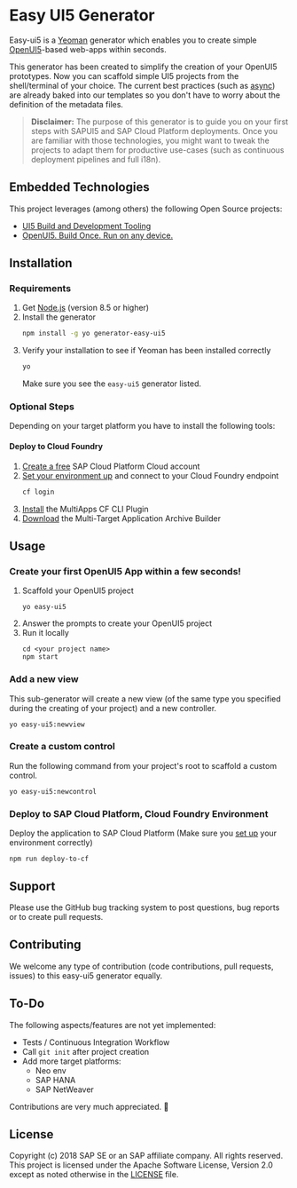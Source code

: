 # Easy UI5 Generator

Easy-ui5 is a [Yeoman](http://yeoman.io/) generator which enables you to create simple [OpenUI5](https://openui5.hana.ondemand.com/)-based web-apps within seconds.

This generator has been created to simplify the creation of your OpenUI5 prototypes. Now you can scaffold simple UI5 projects from the shell/terminal of your choice. The current best practices (such as [async](https://blogs.sap.com/2018/12/18/ui5ers-buzz-41-best-practices-for-async-loading-in-ui5/)) are already baked into our templates so you don't have to worry about the definition of the metadata files.

> **Disclaimer:** The purpose of this generator is to guide you on your first steps with SAPUI5 and SAP Cloud Platform deployments. Once you are familiar with those technologies, you might want to tweak the projects to adapt them for productive use-cases (such as continuous deployment pipelines and full i18n).


## Embedded Technologies
This project leverages (among others) the following Open Source projects:
* [UI5 Build and Development Tooling](https://github.com/SAP/ui5-tooling)
* [OpenUI5. Build Once. Run on any device.](https://github.com/SAP/openui5)

## Installation
### Requirements

1. Get [Node.js](https://nodejs.org/en/download/) (version 8.5 or higher)
2. Install the generator
    ```sh
    npm install -g yo generator-easy-ui5
    ```
3. Verify your installation to see if Yeoman has been installed correctly
    ```sh
    yo
    ```
	Make sure you see the `easy-ui5` generator listed.


### Optional Steps
Depending on your target platform you have to install the following tools:

#### Deploy to Cloud Foundry
1. [Create a free](https://developers.sap.com/mena/tutorials/hcp-create-trial-account.html) SAP Cloud Platform Cloud  account
2. [Set your environment up](https://developers.sap.com/tutorials/hcp-cf-getting-started.html) and connect to your Cloud Foundry endpoint
    ```sh
    cf login
    ```
3. [Install](https://github.com/cloudfoundry-incubator/multiapps-cli-plugin) the MultiApps CF CLI Plugin
4. [Download](https://tools.hana.ondemand.com/additional/mta_archive_builder-1.1.7.jar) the Multi-Target Application Archive Builder


## Usage
### Create your first OpenUI5 App within a few seconds!

1. Scaffold your OpenUI5 project
    ```
    yo easy-ui5
    ```
2. Answer the prompts to create your OpenUI5 project
3. Run it locally
    ```
    cd <your project name>
    npm start
    ```

### Add a new view
This sub-generator will create a new view (of the same type you specified during the creating of your project)  and a new controller.
```
yo easy-ui5:newview
```


### Create a custom control
Run the following command from your project's root to scaffold a custom control.
```
yo easy-ui5:newcontrol
```


### Deploy to SAP Cloud Platform, Cloud Foundry Environment
Deploy the application to SAP Cloud Platform (Make sure you [set up](#deploy-to-cloud-foundry)  your environment correctly)
```
npm run deploy-to-cf
```

## Support

Please use the GitHub bug tracking system to post questions, bug reports or to create pull requests.

## Contributing

We welcome any type of contribution (code contributions, pull requests, issues) to this easy-ui5 generator equally.

## To-Do

The following aspects/features are not yet implemented:
* Tests / Continuous Integration Workflow
* Call `git init` after project creation
* Add more target platforms:
  * Neo env
  * SAP HANA
  * SAP NetWeaver

Contributions are very much appreciated. 🥳

## License

Copyright (c) 2018 SAP SE or an SAP affiliate company. All rights reserved.
This project is licensed under the Apache Software License, Version 2.0 except as noted otherwise in the [LICENSE](LICENSE) file.
